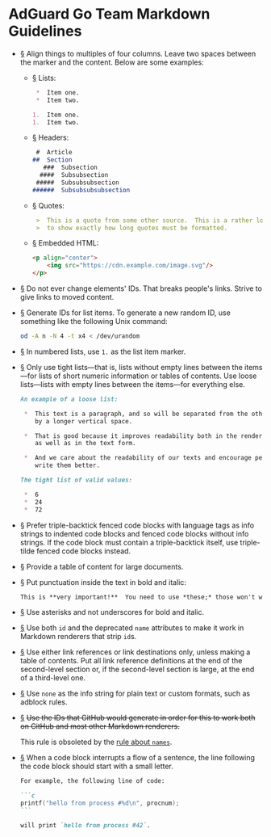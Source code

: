  #  AdGuard Go Team Markdown Guidelines

 *  <a href="#li-2e3958da" id="li-2e3958da" name="li-2e3958da">§</a>
    Align things to multiples of four columns.  Leave two spaces between the
    marker and the content.  Below are some examples:

     *  <a href="#li-6d4bac2a" id="li-6d4bac2a" name="li-6d4bac2a">§</a>
        Lists:

        ```md
         *  Item one.
         *  Item two.
        ```

        ```md
        1.  Item one.
        1.  Item two.
        ```

     *  <a href="#li-75f8e42c" id="li-75f8e42c" name="li-75f8e42c">§</a>
        Headers:

        ```md
         #  Article
        ##  Section
           ###  Subsection
          ####  Subsubsection
         #####  Subsubsubsection
        ######  Subsubsubsubsection
        ```

     *  <a href="#li-b705af0e" id="li-b705af0e" name="li-b705af0e">§</a>
        Quotes:

        ```md
         >  This is a quote from some other source.  This is a rather long quote
         >  to show exactly how long quotes must be formatted.
        ```

     *  <a href="#li-53c02ead" id="li-53c02ead" name="li-53c02ead">§</a>
        Embedded HTML:

        ```md
        <p align="center">
            <img src="https://cdn.example.com/image.svg"/>
        </p>
        ```

 *  <a href="#li-73836f61" id="li-73836f61" name="li-73836f61">§</a>
    Do not ever change elements' IDs.  That breaks people's links.  Strive to
    give links to moved content.

 *  <a href="#li-9568a3a2" id="li-9568a3a2" name="li-9568a3a2">§</a>
    Generate IDs for list items.  To generate a new random ID, use something
    like the following Unix command:

    ```sh
    od -A n -N 4 -t x4 < /dev/urandom
    ```

 *  <a href="#li-e042388e" id="li-e042388e" name="li-e042388e">§</a>
    In numbered lists, use `1.` as the list item marker.

 *  <a href="#li-af423a7e" id="li-af423a7e" name="li-af423a7e">§</a>
    Only use tight lists—that is, lists without empty lines between the
    items—for lists of short numeric information or tables of contents.  Use
    loose lists—lists with empty lines between the items—for everything else.

    ```md
    An example of a loose list:

     *  This text is a paragraph, and so will be separated from the other items
        by a longer vertical space.

     *  That is good because it improves readability both in the rendered form
        as well as in the text form.

     *  And we care about the readability of our texts and encourage people to
        write them better.
    ```

    ```md
    The tight list of valid values:

     *  6
     *  24
     *  72
    ```

 *  <a href="#li-e2113143" id="li-e2113143" name="li-e2113143">§</a>
    Prefer triple-backtick fenced code blocks with language tags as info strings
    to indented code blocks and fenced code blocks without info strings.  If the
    code block must contain a triple-backtick itself, use triple-tilde fenced
    code blocks instead.

 *  <a href="#li-0f43f94c" id="li-0f43f94c" name="li-0f43f94c">§</a>
    Provide a table of content for large documents.

 *  <a href="#li-099ae6d9" id="li-099ae6d9" name="li-099ae6d9">§</a>
    Put punctuation inside the text in bold and italic:

    ```md
    This is **very important!**  You need to use *these;* those won't work.
    ```

 *  <a href="#li-d7f5ff79" id="li-d7f5ff79" name="li-d7f5ff79">§</a>
    Use asterisks and not underscores for bold and italic.

 *  <a href="#li-a825a6f4" id="li-a825a6f4" name="li-a825a6f4">§</a>
    Use both `id` and the deprecated `name` attributes to make it work in
    Markdown renderers that strip `id`s.

 *  <a href="#li-7b291978" id="li-7b291978" name="li-7b291978">§</a>
    Use either link references or link destinations only, unless making a table
    of contents.  Put all link reference definitions at the end of the
    second-level section or, if the second-level section is large, at the end of
    a third-level one.

 *  <a href="#li-4e14be4c" id="li-4e14be4c" name="li-4e14be4c">§</a>
    Use `none` as the info string for plain text or custom formats, such as
    adblock rules.

 *  <a href="#li-6f29ab84" id="li-6f29ab84" name="li-6f29ab84">§</a>
    <del>Use the IDs that GitHub would generate in order for this to work both
    on GitHub and most other Markdown renderers.</del>

    This rule is obsoleted by the [rule about `names`][names].

 *  <a href="#li-fe52a949" id="li-fe52a949" name="li-fe52a949">§</a>
    When a code block interrupts a flow of a sentence, the line following the
    code block should start with a small letter.

    ~~~md
    For example, the following line of code:

    ```c
    printf("hello from process #%d\n", procnum);
    ```

    will print `hello from process #42`.
    ~~~

[names]: #li-a825a6f4
